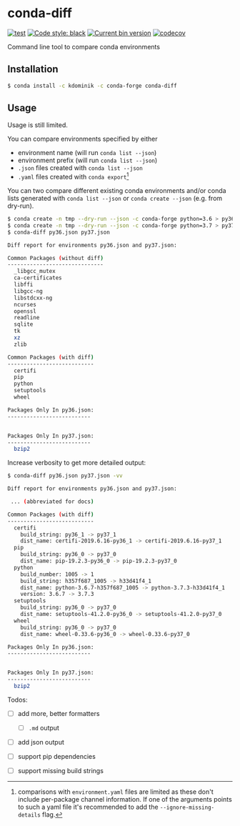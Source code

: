 # conda-diff

[![test](https://github.com/k-dominik/conda-diff/actions/workflows/test.yml/badge.svg)](https://github.com/k-dominik/conda-diff/actions/workflows/test.yml)
[![Code style: black](https://img.shields.io/badge/code%20style-black-000000.svg)](https://github.com/psf/black)
[![Current bin version](https://anaconda.org/kdominik/conda-diff/badges/version.svg)](https://anaconda.org/kdominik/conda-diff)
[![codecov](https://codecov.io/gh/k-dominik/conda-diff/graph/badge.svg?token=V5CTK4CFF6)](https://codecov.io/gh/k-dominik/conda-diff)

Command line tool to compare conda environments

## Installation

```bash
$ conda install -c kdominik -c conda-forge conda-diff
```

## Usage

Usage is still limited.

You can compare environments specified by either
* environment name (will run `conda list --json`)
* environment prefix (will run `conda list --json`)
* `.json` files created with `conda list --json`
* `.yaml` files created with `conda export`[^1]


You can two compare different existing conda environments and/or conda lists generated with `conda list --json` or `conda create --json` (e.g. from dry-run).

```bash
$ conda create -n tmp --dry-run --json -c conda-forge python=3.6 > py36.json
$ conda create -n tmp --dry-run --json -c conda-forge python=3.7 > py37.json
$ conda-diff py36.json py37.json

Diff report for environments py36.json and py37.json:

Common Packages (without diff)
------------------------------
  _libgcc_mutex
  ca-certificates
  libffi
  libgcc-ng
  libstdcxx-ng
  ncurses
  openssl
  readline
  sqlite
  tk
  xz
  zlib

Common Packages (with diff)
---------------------------
  certifi
  pip
  python
  setuptools
  wheel

Packages Only In py36.json:
--------------------------


Packages Only In py37.json:
--------------------------
  bzip2

```
Increase verbosity to get more detailed output:
```bash
$ conda-diff py36.json py37.json -vv

Diff report for environments py36.json and py37.json:

 ... (abbreviated for docs)

Common Packages (with diff)
---------------------------
  certifi
    build_string: py36_1 -> py37_1
    dist_name: certifi-2019.6.16-py36_1 -> certifi-2019.6.16-py37_1
  pip
    build_string: py36_0 -> py37_0
    dist_name: pip-19.2.3-py36_0 -> pip-19.2.3-py37_0
  python
    build_number: 1005 -> 1
    build_string: h357f687_1005 -> h33d41f4_1
    dist_name: python-3.6.7-h357f687_1005 -> python-3.7.3-h33d41f4_1
    version: 3.6.7 -> 3.7.3
  setuptools
    build_string: py36_0 -> py37_0
    dist_name: setuptools-41.2.0-py36_0 -> setuptools-41.2.0-py37_0
  wheel
    build_string: py36_0 -> py37_0
    dist_name: wheel-0.33.6-py36_0 -> wheel-0.33.6-py37_0

Packages Only In py36.json:
--------------------------


Packages Only In py37.json:
--------------------------
  bzip2

```

Todos:

- [ ] add more, better formatters
  - [ ] `.md` output
- [ ] add json output
- [ ] support pip dependencies
- [ ] support missing build strings


[^1]: comparisons with `environment.yaml` files are limited as these don't include per-package channel information. If one of the arguments points to such a yaml file it's recommended to add the `--ignore-missing-details` flag.
